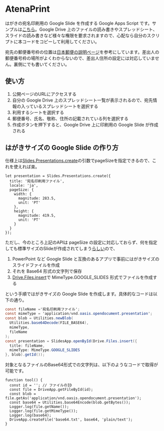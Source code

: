 # AtenaPrint
はがきの宛名印刷用の Google Slide を作成する Google Apps Script です。サンプルは[こちら](https://script.google.com/macros/s/AKfycbx-pa5AcF4_MW_a2W5K9HWNHHgRiiWgL8vEu-skAlQi25T6a4jSvywrVOIruqw_h5bP/exec)。Google Drive 上のファイルの読み書きやスプレッドシート、スライドの読み書きなど様々な権限を要求されますので、心配なら自分のスクリプトに本コードをコピーして利用してください。

宛先の郵便番号枠の位置は[日本郵便の説明ページ](https://www.post.japanpost.jp/zipcode/zipmanual/p05.html)を参考にしています。差出人の郵便番号枠の場所がよくわからないので、差出人住所の設定には対応していません。裏側にでも書いてください。
## 使い方
1. 公開ページのURLにアクセスする
2. 自分の Google Drive 上のスプレッドシート一覧が表示されるので、宛先情報の入っているスプレッドシートを選択する
3. 利用するシートを選択する
4. 郵便番号、氏名、敬称、住所の記載されている列を選択する
5. 作成ボタンを押下すると、Google Drive 上に印刷用の Google Slide が作成される

## はがきサイズの Google Slide の作り方
仕様上は[Slides.Presentations.create](https://developers.google.com/slides/api/samples/presentation#create_a_new_presentation)の引数でpageSizeを指定できるので、これを使えれば楽。
```javascript:sample
let presentation = Slides.Presentations.create({
  title: '宛名印刷用ファイル',
  locale: 'ja',
  pageSize: {
    width: {
      magnitude: 283.5,
      unit: 'PT'
    },
    height: {
      magnitude: 419.5,
      unit: 'PT'
    }
  }
});
```
ただし、今のところ上記のAPIは pageSize の設定に対応しておらず、何を指定しても標準サイズのSlideが作成されてしまう[らしい](https://issuetracker.google.com/issues/119321089)ので、

1. PowerPoint など Google Slide と互換のあるアプリで事前にはがきサイズのスライドファイルを作成
2. それを Base64 形式の文字列で保存
3. [Drive.Files.insert](https://developers.google.com/drive/api/v2/reference/files/insert)で MimeType.GOOGLE_SLIDES 形式でファイルを作成する

という手順ではがきサイズの Google Slide を作成します。具体的なコードは以下の通り。
```javascript:コード.gs
const fileName ='宛名印刷用ファイル';
const mimeType = 'application/vnd.oasis.opendocument.presentation';
const blob = Utilities.newBlob(
  Utilities.base64Decode(FILE_BASE64),
  mimeType,
  fileName
);
const presentation = SlidesApp.openById(Drive.Files.insert({
  title: fileName,
  mimeType: MimeType.GOOGLE_SLIDES
}, blob).getId());
```
対象となるファイルのBase64形式での文字列は、以下のようなコードで取得が可能です。
```javascript:sample
function tool() {
  const id = ''; // ファイルのID
  const file = DriveApp.getFileById(id);
  const blob = file.getAs('application/vnd.oasis.opendocument.presentation');
  const base64 = Utilities.base64Encode(blob.getBytes());
  Logger.log(file.getName());
  Logger.log(file.getMimeType());
  Logger.log(base64);
  DriveApp.createFile('base64.txt', base64, 'plain/text');
}
```
